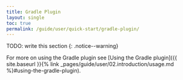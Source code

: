 ```yaml
---
title: Gradle Plugin
layout: single
toc: true
permalink: /guide/user/quick-start/gradle-plugin/
---
```


TODO: write this section
{: .notice--warning}

For more on using the Gradle plugin see [Using the Gradle plugin]({{ site.baseurl }}{% link _pages/guide/user/02.introduction/usage.md %}#using-the-gradle-plugin).